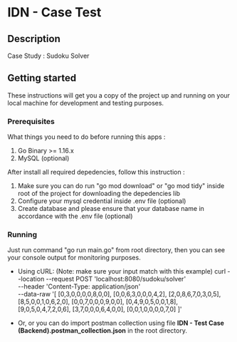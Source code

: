 # IDN - Case Test

## Description
Case Study : Sudoku Solver

## Getting started

These instructions will get you a copy of the project up and running on your local machine for development and testing purposes.

### Prerequisites

What things you need to do before running this apps :

1. Go Binary >= 1.16.x
2. MySQL (optional)

After install all required depedencies, follow this instruction :

1. Make sure you can do run "go mod download" or "go mod tidy" inside root of the project for downloading the depedencies lib
2. Configure your mysql credential inside .env file (optional)
3. Create database and please ensure that your database name in accordance with the .env file (optional)

### Running

Just run command "go run main.go" from root directory, then you can see your console output for monitoring purposes.

- Using cURL: (Note: make sure your input match with this example)
curl --location --request POST 'localhost:8080/sudoku/solver' \
--header 'Content-Type: application/json' \
--data-raw '[
    [0,3,0,0,0,0,8,0,0],
    [0,0,6,3,0,0,0,4,2],
    [2,0,8,6,7,0,3,0,5],
    [8,5,0,0,1,0,6,2,0],
    [0,0,7,0,0,0,9,0,0],
    [0,4,9,0,5,0,0,1,8],
    [9,0,5,0,4,7,2,0,6],
    [3,7,0,0,0,6,4,0,0],
    [0,0,1,0,0,0,0,7,0]
]'

- Or, or you can do import postman collection using file <b>IDN - Test Case (Backend).postman_collection.json</b> in the root directory.